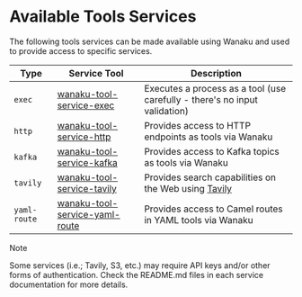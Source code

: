 # Available Tools Services

The following tools services can be made available using Wanaku and used to provide access to specific services.

| Type         | Service Tool                                                                                 | Description                                                                 |
|--------------|----------------------------------------------------------------------------------------------|-----------------------------------------------------------------------------|
| `exec`       | [wanaku-tool-service-exec](../services/tools/wanaku-tool-service-exec/README.md)             | Executes a process as a tool (use carefully - there's no input validation)  |
| `http`       | [wanaku-tool-service-http](../services/tools/wanaku-tool-service-http/README.md)             | Provides access to HTTP endpoints as tools via Wanaku                       |
| `kafka`      | [wanaku-tool-service-kafka](../services/tools/wanaku-tool-service-kafka/README.md)           | Provides access to Kafka topics as tools via Wanaku                         |
| `tavily`     | [wanaku-tool-service-tavily](../services/tools/wanaku-tool-service-tavily/README.md)         | Provides search capabilities on the Web using [Tavily](https://tavily.com/) |
| `yaml-route` | [wanaku-tool-service-yaml-route](../services/tools/wanaku-tool-service-yaml-route/README.md) | Provides access to Camel routes in YAML tools via Wanaku                    |

> [!NOTE]
> Some services (i.e.; Tavily, S3, etc.) may require API keys and/or other forms of authentication.
> Check the README.md files in each service documentation for more details.